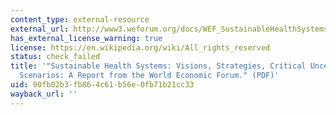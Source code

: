 ```yaml
---
content_type: external-resource
external_url: http://www3.weforum.org/docs/WEF_SustainableHealthSystems_Report_2013.pdf
has_external_license_warning: true
license: https://en.wikipedia.org/wiki/All_rights_reserved
status: check_failed
title: '"Sustainable Health Systems: Visions, Strategies, Critical Uncertainties and
  Scenarios: A Report from the World Economic Forum." (PDF)'
uid: 90fb02b3-fb86-4c61-b56e-0fb71b21cc33
wayback_url: ''
---
```

